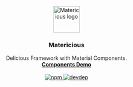 <p align="center">
  <a href="https://matericious.com/">
    <img src="https://matericious.com/assets/img/logo.png" alt="Matericious logo" height="70">
  </a>
  <h3 align="center">Matericious</h3>
  <p align="center">
    Delicious Framework with Material Components.
    <br>
    <a href="https://matericious.com"><strong>Components Demo</strong></a>
    <br>
    <br>
    <a href="https://www.npmjs.com/package/matericious">
      <img alt="npm" src="https://img.shields.io/npm/v/matericious.svg">
    </a>
    <a href="https://david-dm.org/matericious/matericious?type=dev">
      <img alt="devdep" src="https://david-dm.org/matericious/matericious/dev-status.svg">
    </a>
  </p>
</p>
